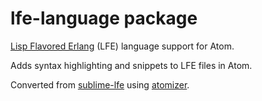 # lfe-language package

[Lisp Flavored Erlang](http://lfe.io) (LFE) language support for Atom.

Adds syntax highlighting and snippets to LFE files in Atom.

Converted from [sublime-lfe](https://github.com/lfex/sublime-lfe) using [atomizer](https://github.com/idleberg/atomizr).
